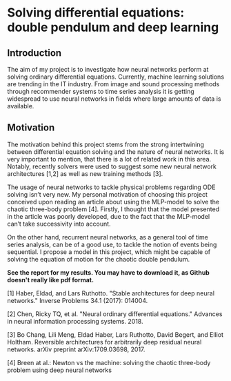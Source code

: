 # Solving differential equations: double pendulum and deep learning

## Introduction
The aim of my project is to investigate how neural networks perform at solving ordinary differential 
equations. Currently, machine learning solutions are trending in the IT industry. From image and 
sound  processing methods through recommender  systems to  time  series analysis it is getting 
widespread to use neural networks in fields where large amounts of data is available.

## Motivation
The  motivation  behind  this  project  stems  from  the  strong  intertwining  between  differential 
equation solving and the nature of neural networks. It is very important to mention, that there is 
a lot of related work in this area. Notably, recently solvers were used to suggest some new neural 
network architectures [1,2] as well as new training methods [3]. 

The usage of neural networks to tackle physical problems regarding ODE solving isn’t very new. 
My personal motivation of choosing this project conceived upon reading an article about using the 
MLP-model  to  solve  the  chaotic  three-body  problem  [4].  Firstly,  I  thought  that  the  model 
presented in the article was poorly developed, due to the fact that the MLP-model can’t take 
successivity into account. 

On the other hand, recurrent neural networks, as a general tool of time series analysis, can be of 
a good use, to tackle the notion of events being sequential. I propose a model in this project, which 
might be capable of solving the equation of motion for the chaotic double pendulum.

<b>See the report for my results. You may have to download it, as Github doesn't really like pdf format.</b>

[1]  Haber, Eldad, and Lars Ruthotto. "Stable architectures for deep neural networks." Inverse 
Problems 34.1 (2017): 014004. 

[2]  Chen,  Ricky  TQ,  et  al.  "Neural  ordinary  differential  equations."  Advances  in  neural 
information processing systems. 2018. 

[3]  Bo  Chang,  Lili  Meng,  Eldad  Haber,  Lars  Ruthotto,  David  Begert,  and  Elliot  Holtham. 
Reversible  architectures  for  arbitrarily  deep  residual  neural  networks.  arXiv  preprint 
arXiv:1709.03698, 2017.

[4]  Breen at al.: Newton vs the machine: solving the chaotic three-body problem using deep neural 
networks 
